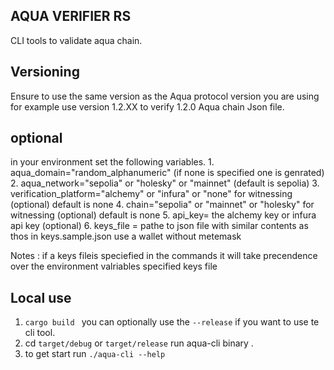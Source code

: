 ## AQUA VERIFIER RS
CLI tools to validate aqua chain.

## Versioning
Ensure to use the same version as the Aqua protocol version you are using for example use version 1.2.XX to verify  1.2.0 Aqua chain Json file.

## optional
in your environment set the following variables.
    1. aqua_domain="random_alphanumeric" (if none is specified one is genrated)
    2. aqua_network="sepolia" or  "holesky" or "mainnet" (default is sepolia)
    3. verification_platform="alchemy" or "infura" or "none" for witnessing  (optional) default is none
    4. chain="sepolia" or "mainnet" or "holesky" for witnessing  (optional) default is none
    5. api_key=  the alchemy key or infura api key (optional)
    6. keys_file = pathe to json file with similar contents as thos in keys.sample.json use a wallet without metemask

Notes : if a keys fileis speciefied in the commands it will take precendence over the environment  valriables specified keys file

## Local use
1. `cargo build ` you can optionally use the `--release` if you want to use te cli tool.
2. cd `target/debug` or `target/release` run aqua-cli binary .
3. to get start run `./aqua-cli --help`
